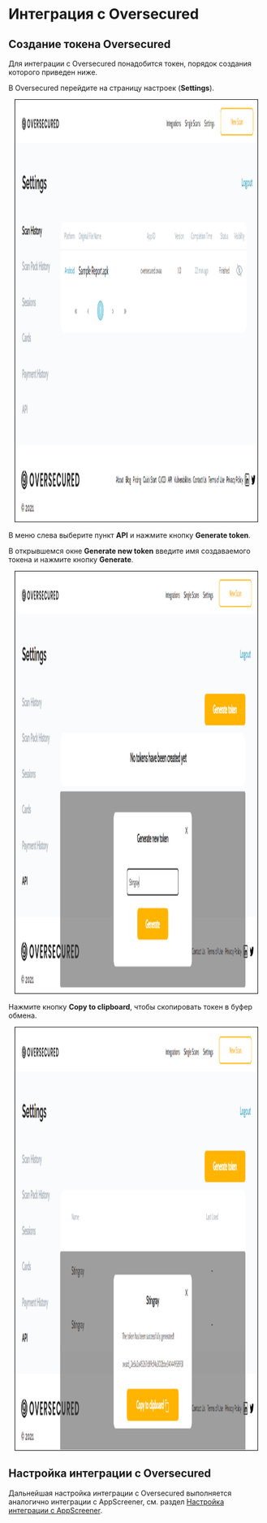 # Интеграция с Oversecured

  <h2>Создание токена Oversecured</h2>
  <p>Для интеграции с Oversecured понадобится токен, порядок создания которого приведен ниже.</p>
  <p>В Oversecured перейдите на страницу настроек (<strong>Settings</strong>).</p>
  <p style="text-align: center"><img height="831" src="assets/images/image66.png" style="border-width: 1px; border-style: solid; border-color: rgb(0, 0, 0);" width="95%" /></p>
  <p>В меню слева выберите пункт <strong>API</strong> и нажмите кнопку <strong>Generate </strong><strong>token</strong>.</p>
  <p>В открывшемся окне <strong>Generate new token</strong> введите имя создаваемого токена и нажмите кнопку <strong>Generate</strong>.</p>
  <p style="text-align: center"><img height="831" src="assets/images/image67.png" style="border-width: 1px; border-style: solid; border-color: rgb(0, 0, 0);" width="95%" /></p>
  <p>Нажмите кнопку <strong>Copy to clipboard</strong>, чтобы скопировать токен в буфер обмена.</p>
  <p style="text-align: center"><img height="833" src="assets/images/image68.png" style="border-width: 1px; border-style: solid; border-color: rgb(0, 0, 0);" width="95%" /></p>
  <h2 style="text-align: left;">Настройка интеграции с Oversecured</h2>
  <p style="text-align: left">Дальнейшая настройка интеграции с Oversecured выполняется аналогично интеграции с AppScreener, см. раздел <a href="Integraciya_s_AppScreener.htm#Настройка_интеграции_с_AppScreener">Настройка интеграции с AppScreener</a>.</p>
  <p> </p>
</body>
</html>
